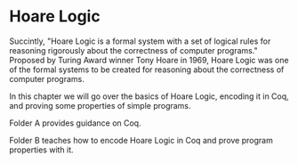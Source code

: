 # Hoare Logic

Succintly, "Hoare Logic is a formal system with a set of logical rules for reasoning rigorously about the correctness of computer programs." Proposed by Turing Award winner Tony Hoare in 1969, Hoare Logic was one of the formal systems to be created for reasoning about the correctness of computer programs.

In this chapter we will go over the basics of Hoare Logic, encoding it in Coq, and proving some properties of simple programs.

Folder A provides guidance on Coq.

Folder B teaches how to encode Hoare Logic in Coq and prove program properties with it.
